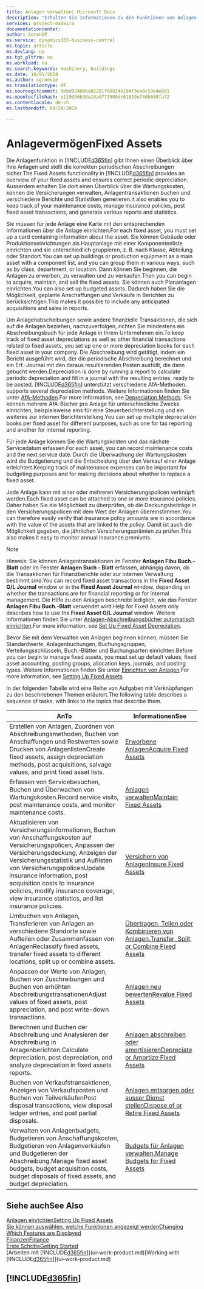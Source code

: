 ```yaml
---
title: Anlagen verwalten| Microsoft Docs
description: "Erhalten Sie Informationen zu den Funktionen von Anlagen und eine Übersicht , wie mit Anlagen gearbeitet wird."
services: project-madeira
documentationcenter: 
author: SorenGP
ms.service: dynamics365-business-central
ms.topic: article
ms.devlang: na
ms.tgt_pltfrm: na
ms.workload: na
ms.search.keywords: machinery, buildings
ms.date: 10/01/2018
ms.author: sgroespe
ms.translationtype: HT
ms.sourcegitcommit: 9dbd92409ba02281f008246194f3ce0c53e4e001
ms.openlocfilehash: e119d96b30a19ad773500dc61819ef4db688fa72
ms.contentlocale: de-ch
ms.lasthandoff: 09/28/2018

---
```

# <a name="fixed-assets"></a><span data-ttu-id="4504e-103">Anlagevermögen</span><span class="sxs-lookup"><span data-stu-id="4504e-103">Fixed Assets</span></span>
<span data-ttu-id="4504e-104">Die Anlagenfunktion in [!INCLUDE[d365fin](includes/d365fin_md.md)] gibt Ihnen einen Überblick über Ihre Anlagen und stellt die korrekten periodischen Abschreibungen sicher.</span><span class="sxs-lookup"><span data-stu-id="4504e-104">The Fixed Assets functionality in [!INCLUDE[d365fin](includes/d365fin_md.md)] provides an overview of your fixed assets and ensures correct periodic depreciation.</span></span> <span data-ttu-id="4504e-105">Ausserdem erhalten Sie dort einen Überblick über die Wartungskosten, können die Versicherungen verwalten, Anlagentransaktionen buchen und verschiedene Berichte und Statistiken generieren.</span><span class="sxs-lookup"><span data-stu-id="4504e-105">It also enables you to keep track of your maintenance costs, manage insurance policies, post fixed asset transactions, and generate various reports and statistics.</span></span>

<span data-ttu-id="4504e-106">Sie müssen für jede Anlage eine Karte mit den entsprechenden Informationen über die Anlage einrichten.</span><span class="sxs-lookup"><span data-stu-id="4504e-106">For each fixed asset, you must set up a card containing information about the asset.</span></span> <span data-ttu-id="4504e-107">Sie können Gebäude oder Produktionseinrichtungen als Hauptanlage mit einer Komponentenliste einrichten und sie unterschiedlich gruppieren, z. B. nach Klasse, Abteilung oder Standort.</span><span class="sxs-lookup"><span data-stu-id="4504e-107">You can set up buildings or production equipment as a main asset with a component list, and you can group them in various ways, such as by class, department, or location.</span></span> <span data-ttu-id="4504e-108">Dann können Sie beginnen, die Anlagen zu erwerben, zu verwalten und zu verkaufen.</span><span class="sxs-lookup"><span data-stu-id="4504e-108">Then you can begin to acquire, maintain, and sell the fixed assets.</span></span> <span data-ttu-id="4504e-109">Sie können auch Plananlagen einrichten.</span><span class="sxs-lookup"><span data-stu-id="4504e-109">You can also set up budgeted assets.</span></span> <span data-ttu-id="4504e-110">Dadurch haben Sie die Möglichkeit, geplante Anschaffungen und Verkäufe in Berichten zu berücksichtigen.</span><span class="sxs-lookup"><span data-stu-id="4504e-110">This makes it possible to include any anticipated acquisitions and sales in reports.</span></span>

<span data-ttu-id="4504e-111">Um Anlagenabscheibungen sowie andere finanzielle Transaktionen, die sich auf die Anlagen beziehen, nachzuverfolgen, richten Sie mindestens ein Abschreibungsbuch für jede Anlage in Ihrem Unternehmen ein.</span><span class="sxs-lookup"><span data-stu-id="4504e-111">To keep track of fixed asset depreciations as well as other financial transactions related to fixed assets, you set up one or more depreciation books for each fixed asset in your company.</span></span> <span data-ttu-id="4504e-112">Die Abschreibung wird getätigt, indem ein Bericht ausgeführt wird, der die periodische Abschreibung berechnet und ein Erf.-Journal mit den daraus resultierenden Posten ausfüllt, die dann gebucht werden.</span><span class="sxs-lookup"><span data-stu-id="4504e-112">Depreciation is done by running a report to calculate periodic depreciation and fill in a journal with the resulting entries, ready to be posted.</span></span> [!INCLUDE[d365fin](includes/d365fin_md.md)] <span data-ttu-id="4504e-113">unterstützt verschiedene AfA-Methoden.</span><span class="sxs-lookup"><span data-stu-id="4504e-113"> supports several depreciation methods.</span></span> <span data-ttu-id="4504e-114">Weitere Informationen finden Sie unter [AfA-Methoden](fa-depreciation-methods.md).</span><span class="sxs-lookup"><span data-stu-id="4504e-114">For more information, see [Depreciation Methods](fa-depreciation-methods.md).</span></span> <span data-ttu-id="4504e-115">Sie können mehrere AfA-Bücher pro Anlage für unterschiedliche Zwecke einrichten, beispielsweise eins für eine Steuerberichterstellung und ein weiteres zur internen Berichterstellung.</span><span class="sxs-lookup"><span data-stu-id="4504e-115">You can set up multiple depreciation books per fixed asset for different purposes, such as one for tax reporting and another for internal reporting.</span></span>

<span data-ttu-id="4504e-116">Für jede Anlage können Sie die Wartungskosten und das nächste Servicedatum erfassen.</span><span class="sxs-lookup"><span data-stu-id="4504e-116">For each asset, you can record maintenance costs and the next service date.</span></span> <span data-ttu-id="4504e-117">Durch die Überwachung der Wartungskosten wird die Budgetierung und die Entscheidung über den Verkauf einer Anlage erleichtert.</span><span class="sxs-lookup"><span data-stu-id="4504e-117">Keeping track of maintenance expenses can be important for budgeting purposes and for making decisions about whether to replace a fixed asset.</span></span>

<span data-ttu-id="4504e-118">Jede Anlage kann mit einer oder mehreren Versicherungspolicen verknüpft werden.</span><span class="sxs-lookup"><span data-stu-id="4504e-118">Each fixed asset can be attached to one or more insurance policies.</span></span> <span data-ttu-id="4504e-119">Daher haben Sie die Möglichkeit zu überprüfen, ob die Deckungsbeiträge in den Versicherungspolicen mit dem Wert der Anlagen übereinstimmen.</span><span class="sxs-lookup"><span data-stu-id="4504e-119">You can therefore easily verify that insurance policy amounts are in accordance with the value of the assets that are linked to the policy.</span></span> <span data-ttu-id="4504e-120">Damit ist auch die Möglichkeit gegeben, die jährlichen Versicherungsprämien zu prüfen.</span><span class="sxs-lookup"><span data-stu-id="4504e-120">This also makes it easy to monitor annual insurance premiums.</span></span>

> [!NOTE]  
>   <span data-ttu-id="4504e-121">Hinweis: Sie können Anlagentransaktionen im Fenster **Anlagen Fibu Buch.-Blatt** oder im Fenster **Anlagen Buch - Blatt** erfassen, abhängig davon, ob die Transaktionen für Finanzberichte oder zur internen Verwaltung bestimmt sind.</span><span class="sxs-lookup"><span data-stu-id="4504e-121">You can record fixed asset transactions in the **Fixed Asset G/L Journal** window or in the **Fixed Asset Journal** window, depending on whether the transactions are for financial reporting or for internal management.</span></span> <span data-ttu-id="4504e-122">Die Hilfe zu den Anlagen beschreibt lediglich, wie das Fenster **Anlagen Fibu Buch.-Blatt** verwendet wird.</span><span class="sxs-lookup"><span data-stu-id="4504e-122">Help for Fixed Assets only describes how to use the **Fixed Asset G/L Journal** window.</span></span> <span data-ttu-id="4504e-123">Weitere Informationen finden Sie unter [Anlagen-Abschreibungsbücher automatisch einrichten](fa-how-setup-depreciation.md).</span><span class="sxs-lookup"><span data-stu-id="4504e-123">For more information, see [Set Up Fixed Asset Depreciation](fa-how-setup-depreciation.md).</span></span>

<span data-ttu-id="4504e-124">Bevor Sie mit dem Verwalten von Anlagen beginnen können, müssen Sie Standardwerte, Anlagenbuchungen,  Buchungsgruppen, Verteilungsschlüsseln, Buch.-Blätter und Buchungsarten einrichten.</span><span class="sxs-lookup"><span data-stu-id="4504e-124">Before you can begin to manage fixed assets, you must set up default values, fixed asset accounting, posting groups, allocation keys, journals, and posting types.</span></span> <span data-ttu-id="4504e-125">Weitere Informationen finden Sie unter [Einrichten von Anlagen](fa-setup.md).</span><span class="sxs-lookup"><span data-stu-id="4504e-125">For more information, see [Setting Up Fixed Assets](fa-setup.md).</span></span>

<span data-ttu-id="4504e-126">In der folgenden Tabelle wird eine Reihe von Aufgaben mit Verknüpfungen zu den beschriebenen Themen erläutert.</span><span class="sxs-lookup"><span data-stu-id="4504e-126">The following table describes a sequence of tasks, with links to the topics that describe them.</span></span>

| <span data-ttu-id="4504e-127">An</span><span class="sxs-lookup"><span data-stu-id="4504e-127">To</span></span> | <span data-ttu-id="4504e-128">Informationen</span><span class="sxs-lookup"><span data-stu-id="4504e-128">See</span></span> |
| --- | --- |
| <span data-ttu-id="4504e-129">Erstellen von Anlagen, Zuordnen von Abschreibungsmethoden, Buchen von Anschaffungen und Restwerten sowie Drucken von Anlagenlisten</span><span class="sxs-lookup"><span data-stu-id="4504e-129">Create fixed assets, assign depreciation methods, post acquisitions, salvage values, and print fixed asset lists.</span></span> |[<span data-ttu-id="4504e-130">Erworbene Anlagen</span><span class="sxs-lookup"><span data-stu-id="4504e-130">Acquire Fixed Assets</span></span>](fa-how-acquire.md) |
| <span data-ttu-id="4504e-131">Erfassen von Servicebesuchen, Buchen und Überwachen von Wartungskosten.</span><span class="sxs-lookup"><span data-stu-id="4504e-131">Record service visits, post maintenance costs, and monitor maintenance costs.</span></span> |[<span data-ttu-id="4504e-132">Anlagen verwalten</span><span class="sxs-lookup"><span data-stu-id="4504e-132">Maintain Fixed Assets</span></span>](fa-how-maintain.md) |
| <span data-ttu-id="4504e-133">Aktualisieren von Versicherungsinformationen, Buchen von Anschaffungskosten auf Versicherungspolicen, Anpassen der Versicherungsdeckung, Anzeigen der Versicherungsstatistik und Auflisten von Versicherungspolicen</span><span class="sxs-lookup"><span data-stu-id="4504e-133">Update insurance information, post acquisition costs to insurance policies, modify insurance coverage, view insurance statistics, and list insurance policies.</span></span> |[<span data-ttu-id="4504e-134">Versichern von Anlagen</span><span class="sxs-lookup"><span data-stu-id="4504e-134">Insure Fixed Assets</span></span>](fa-how-insure.md) |
| <span data-ttu-id="4504e-135">Umbuchen von Anlagen, Transferieren von Anlagen an verschiedene Standorte sowie Aufteilen oder Zusammenfassen von Anlagen</span><span class="sxs-lookup"><span data-stu-id="4504e-135">Reclassify fixed assets, transfer fixed assets to different locations, split up or combine assets.</span></span> |[<span data-ttu-id="4504e-136">Übertragen, Teilen oder Kombinieren von Anlagen.</span><span class="sxs-lookup"><span data-stu-id="4504e-136">Transfer, Split, or Combine Fixed Assets</span></span>](fa-how-trans-split-combine.md) |
| <span data-ttu-id="4504e-137">Anpassen der Werte von Anlagen, Buchen von Zuschreibungen und Buchen von erhöhten Abschreibungstransationen</span><span class="sxs-lookup"><span data-stu-id="4504e-137">Adjust values of fixed assets, post appreciation, and post write-down transactions.</span></span> |[<span data-ttu-id="4504e-138">Anlagen neu bewerten</span><span class="sxs-lookup"><span data-stu-id="4504e-138">Revalue Fixed Assets</span></span>](fa-how-revalue.md) |
| <span data-ttu-id="4504e-139">Berechnen und Buchen der Abschreibung und Analysieren der Abschreibung in Anlagenberichten.</span><span class="sxs-lookup"><span data-stu-id="4504e-139">Calculate depreciation, post depreciation, and  analyze depreciation in fixed assets reports.</span></span> |[<span data-ttu-id="4504e-140">Anlagen abschreiben oder amortisieren</span><span class="sxs-lookup"><span data-stu-id="4504e-140">Depreciate or Amortize Fixed Assets</span></span>](fa-how-depreciate-amortize.md) |
| <span data-ttu-id="4504e-141">Buchen von Verkaufstransaktionen, Anzeigen von Verkaufsposten und Buchen von Teilverkäufen</span><span class="sxs-lookup"><span data-stu-id="4504e-141">Post disposal transactions, view disposal ledger entries, and post partial disposals.</span></span> |[<span data-ttu-id="4504e-142">Anlagen entsorgen oder ausser Dienst stellen</span><span class="sxs-lookup"><span data-stu-id="4504e-142">Dispose of or Retire Fixed Assets</span></span>](fa-how-dispose-retire.md) |
| <span data-ttu-id="4504e-143">Verwalten von Anlagenbudgets, Budgetieren von Anschaffungskosten, Budgetieren von Anlagenverkäufen und Budgetieren der Abschreibung.</span><span class="sxs-lookup"><span data-stu-id="4504e-143">Manage fixed asset budgets, budget acquisition costs, budget disposals of fixed assets, and budget depreciation.</span></span> |[<span data-ttu-id="4504e-144">Budgets für Anlagen verwalten.</span><span class="sxs-lookup"><span data-stu-id="4504e-144">Manage Budgets for Fixed Assets</span></span>](fa-how-manage-budgets.md) |

## <a name="see-also"></a><span data-ttu-id="4504e-145">Siehe auch</span><span class="sxs-lookup"><span data-stu-id="4504e-145">See Also</span></span>
[<span data-ttu-id="4504e-146">Anlagen einrichten</span><span class="sxs-lookup"><span data-stu-id="4504e-146">Setting Up Fixed Assets</span></span>](fa-setup.md)  
[<span data-ttu-id="4504e-147">Sie können auswählen, welche Funktionen angezeigt werden</span><span class="sxs-lookup"><span data-stu-id="4504e-147">Changing Which Features are Displayed</span></span>](ui-experiences.md)  
[<span data-ttu-id="4504e-148">Finanzen</span><span class="sxs-lookup"><span data-stu-id="4504e-148">Finance</span></span>](finance.md)  
[<span data-ttu-id="4504e-149">Erste Schritte</span><span class="sxs-lookup"><span data-stu-id="4504e-149">Getting Started</span></span>](product-get-started.md)  
<span data-ttu-id="4504e-150">[Arbeiten mit [!INCLUDE[d365fin](includes/d365fin_md.md)]](ui-work-product.md)</span><span class="sxs-lookup"><span data-stu-id="4504e-150">[Working with [!INCLUDE[d365fin](includes/d365fin_md.md)]](ui-work-product.md)</span></span>

## [!INCLUDE[d365fin](includes/free_trial_md.md)]  
 

